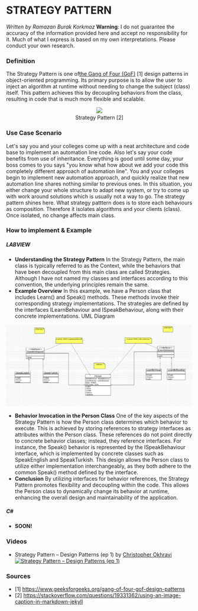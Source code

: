 # STRATEGY PATTERN
*Written by Ramazan Burak Korkmaz*
**Warning**: I do not guarantee the accuracy of the information provided here and accept no responsibility for it. Much of what I express is based on my own interpretations. Please conduct your own research.

### Definition
The Strategy Pattern is one of[the Gang of Four (GoF)](https://www.geeksforgeeks.org/gang-of-four-gof-design-patterns/) [1] design patterns in object-oriented programming. Its primary purpose is to allow the user to inject an algorithm at runtime without needing to change the subject (class) itself. This pattern achieves this by decoupling behaviors from the class, resulting in code that is much more flexible and scalable.
<center>
<img src="https://refactoring.guru/images/patterns/diagrams/strategy/solution.png?id=0813a174b29a2ed5902d321aba28e5fc">
</center>
<center>Strategy Pattern [2]</center>

### Use Case Scenario
Let's say you and your colleges come up with a neat architecture and code base to implement an automation line code. Also let's say your code benefits from use of inheritance. Everything is good until some day, your boss comes to you says "you know what how about we add your code this completely different approach of automation line". You and your colleges begin to implement new automation approach, and quickly realize that new automation line shares nothing similar to previous ones. In this situation, you either change your whole structure to adapt new system, or try to come up with work around solutions which is usually not a way to go. The strategy pattern shines here. What strategy patttern does is to store each behaviours as composition. Therefore it isolates algorithms and your clients (class). Once isolated, no change affects main class.


### How to implement & Example
##### LABVIEW
- **Understanding the Strategy Pattern**
In the Strategy Pattern, the main class is typically referred to as the Context, while the behaviors that have been decoupled from this main class are called Strategies. Although I have not named my classes and interfaces according to this convention, the underlying principles remain the same.
- **Example Overview**
In this example, we have a Person class that includes Learn() and Speak() methods. These methods invoke their corresponding strategy implementations. The strategies are defined by the interfaces ILearnBehaviour and ISpeakBehaviour, along with their concrete implementations.
UML Diagram

<center><img src="Related Images/UML Diagram.png"></center>

- **Behavior Invocation in the Person Class**
One of the key aspects of the Strategy Pattern is how the Person class determines which behavior to execute. This is achieved by storing references to strategy interfaces as attributes within the Person class.
These references do not point directly to concrete behavior classes; instead, they reference interfaces. For instance, the Speak() behavior is represented by the ISpeakBehaviour interface, which is implemented by concrete classes such as SpeakEnglish and SpeakTurkish. This design allows the Person class to utilize either implementation interchangeably, as they both adhere to the common Speak() method defined by the interface.
- **Conclusion**
By utilizing interfaces for behavior references, the Strategy Pattern promotes flexibility and decoupling within the code. This allows the Person class to dynamically change its behavior at runtime, enhancing the overall design and maintainability of the application. 

##### C#
- **SOON!**

### Videos
- Strategy Pattern – Design Patterns (ep 1) by [Christopher Okhravi](https://www.youtube.com/@ChristopherOkhravi)
[![Strategy Pattern – Design Patterns (ep 1)](https://img.youtube.com/vi/v9ejT8FO-7I/0.jpg)](https://www.youtube.com/watch?v=v9ejT8FO-7I "Strategy Pattern – Design Patterns (ep 1)")

### Sources
- [1] https://www.geeksforgeeks.org/gang-of-four-gof-design-patterns
- [2] https://stackoverflow.com/questions/19331362/using-an-image-caption-in-markdown-jekyll




 

